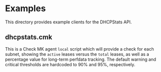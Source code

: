 # Examples

This directory provides example clients for the DHCPStats API.

## dhcpstats.cmk

This is a Check MK agent `local` script which will provide a check for each subnet, showing the `active` leases versus the `total` leases, as well as a percentage value for long-term perfdata tracking. The default warning and critical thresholds are hardcoded to 90% and 95%, respectively.
